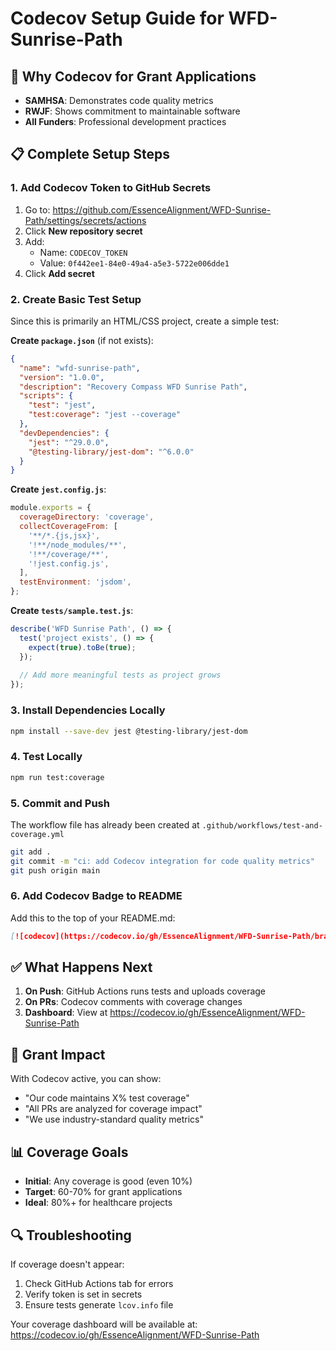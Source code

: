 # Codecov Setup Guide for WFD-Sunrise-Path

## 🎯 Why Codecov for Grant Applications

- **SAMHSA**: Demonstrates code quality metrics
- **RWJF**: Shows commitment to maintainable software
- **All Funders**: Professional development practices

## 📋 Complete Setup Steps

### 1. Add Codecov Token to GitHub Secrets

1. Go to: <https://github.com/EssenceAlignment/WFD-Sunrise-Path/settings/secrets/actions>
2. Click **New repository secret**
3. Add:
   - Name: `CODECOV_TOKEN`
   - Value: `0f442ee1-84e0-49a4-a5e3-5722e006dde1`
4. Click **Add secret**

### 2. Create Basic Test Setup

Since this is primarily an HTML/CSS project, create a simple test:

**Create `package.json`** (if not exists):

```json
{
  "name": "wfd-sunrise-path",
  "version": "1.0.0",
  "description": "Recovery Compass WFD Sunrise Path",
  "scripts": {
    "test": "jest",
    "test:coverage": "jest --coverage"
  },
  "devDependencies": {
    "jest": "^29.0.0",
    "@testing-library/jest-dom": "^6.0.0"
  }
}
```

**Create `jest.config.js`**:

```javascript
module.exports = {
  coverageDirectory: 'coverage',
  collectCoverageFrom: [
    '**/*.{js,jsx}',
    '!**/node_modules/**',
    '!**/coverage/**',
    '!jest.config.js',
  ],
  testEnvironment: 'jsdom',
};
```

**Create `tests/sample.test.js`**:

```javascript
describe('WFD Sunrise Path', () => {
  test('project exists', () => {
    expect(true).toBe(true);
  });
  
  // Add more meaningful tests as project grows
});
```

### 3. Install Dependencies Locally

```bash
npm install --save-dev jest @testing-library/jest-dom
```

### 4. Test Locally

```bash
npm run test:coverage
```

### 5. Commit and Push

The workflow file has already been created at `.github/workflows/test-and-coverage.yml`

```bash
git add .
git commit -m "ci: add Codecov integration for code quality metrics"
git push origin main
```

### 6. Add Codecov Badge to README

Add this to the top of your README.md:

```markdown
[![codecov](https://codecov.io/gh/EssenceAlignment/WFD-Sunrise-Path/branch/main/graph/badge.svg?token=YOUR_TOKEN)](https://codecov.io/gh/EssenceAlignment/WFD-Sunrise-Path)
```

## ✅ What Happens Next

1. **On Push**: GitHub Actions runs tests and uploads coverage
2. **On PRs**: Codecov comments with coverage changes
3. **Dashboard**: View at <https://codecov.io/gh/EssenceAlignment/WFD-Sunrise-Path>

## 🎯 Grant Impact

With Codecov active, you can show:

- "Our code maintains X% test coverage"
- "All PRs are analyzed for coverage impact"
- "We use industry-standard quality metrics"

## 📊 Coverage Goals

- **Initial**: Any coverage is good (even 10%)
- **Target**: 60-70% for grant applications
- **Ideal**: 80%+ for healthcare projects

## 🔍 Troubleshooting

If coverage doesn't appear:

1. Check GitHub Actions tab for errors
2. Verify token is set in secrets
3. Ensure tests generate `lcov.info` file

Your coverage dashboard will be available at:
<https://codecov.io/gh/EssenceAlignment/WFD-Sunrise-Path>

